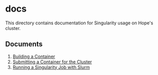 # docs
This directory contains documentation for Singularity usage on Hope's cluster.

## Documents
1. [Building a Container](building-a-container.md)
2. [Submitting a Container for the Cluster](submitting-a-container-for-the-cluster.md)
3. [Running a Singularity Job with Slurm](running-a-singularity-job-with-slurm.md)
